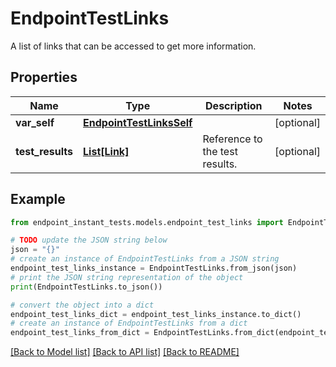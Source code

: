 # EndpointTestLinks

A list of links that can be accessed to get more information.

## Properties

Name | Type | Description | Notes
------------ | ------------- | ------------- | -------------
**var_self** | [**EndpointTestLinksSelf**](EndpointTestLinksSelf.md) |  | [optional] 
**test_results** | [**List[Link]**](Link.md) | Reference to the test results. | [optional] 

## Example

```python
from endpoint_instant_tests.models.endpoint_test_links import EndpointTestLinks

# TODO update the JSON string below
json = "{}"
# create an instance of EndpointTestLinks from a JSON string
endpoint_test_links_instance = EndpointTestLinks.from_json(json)
# print the JSON string representation of the object
print(EndpointTestLinks.to_json())

# convert the object into a dict
endpoint_test_links_dict = endpoint_test_links_instance.to_dict()
# create an instance of EndpointTestLinks from a dict
endpoint_test_links_from_dict = EndpointTestLinks.from_dict(endpoint_test_links_dict)
```
[[Back to Model list]](../README.md#documentation-for-models) [[Back to API list]](../README.md#documentation-for-api-endpoints) [[Back to README]](../README.md)


